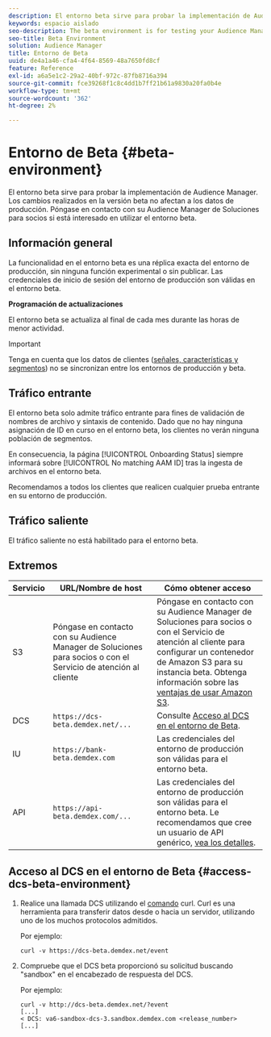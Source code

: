 ```yaml
---
description: El entorno beta sirve para probar la implementación de Audience Manager. Los cambios realizados en la versión beta no afectan a los datos de producción. Póngase en contacto con su Audience Manager de Soluciones para socios si está interesado en utilizar el entorno beta.
keywords: espacio aislado
seo-description: The beta environment is for testing your Audience Manager implementation. Changes made in beta do not affect production data. Contact your Audience Manager Partner Solutions representative if you're interested in using the beta environment.
seo-title: Beta Environment
solution: Audience Manager
title: Entorno de Beta
uuid: de4a1a46-cfa4-4f64-8569-48a7650fd8cf
feature: Reference
exl-id: a6a5e1c2-29a2-40bf-972c-87fb8716a394
source-git-commit: fce39268f1c8c4dd1b7ff21b61a9830a20fa0b4e
workflow-type: tm+mt
source-wordcount: '362'
ht-degree: 2%

---
```


# Entorno de Beta {#beta-environment}

El entorno beta sirve para probar la implementación de Audience Manager. Los cambios realizados en la versión beta no afectan a los datos de producción. Póngase en contacto con su Audience Manager de Soluciones para socios si está interesado en utilizar el entorno beta.

## Información general

La funcionalidad en el entorno beta es una réplica exacta del entorno de producción, sin ninguna función experimental o sin publicar. Las credenciales de inicio de sesión del entorno de producción son válidas en el entorno beta.

**Programación de actualizaciones**

El entorno beta se actualiza al final de cada mes durante las horas de menor actividad.

>[!IMPORTANT]
>
>Tenga en cuenta que los datos de clientes ([señales, características y segmentos](https://experienceleague.adobe.com/docs/audience-manager/user-guide/reference/signal-trait-segment.html?lang=es)) no se sincronizan entre los entornos de producción y beta.

## Tráfico entrante

El entorno beta solo admite tráfico entrante para fines de validación de nombres de archivo y sintaxis de contenido. Dado que no hay ninguna asignación de ID en curso en el entorno beta, los clientes no verán ninguna población de segmentos.

En consecuencia, la página [!UICONTROL Onboarding Status] siempre informará sobre [!UICONTROL No matching AAM ID] tras la ingesta de archivos en el entorno beta.

Recomendamos a todos los clientes que realicen cualquier prueba entrante en su entorno de producción.

## Tráfico saliente

El tráfico saliente no está habilitado para el entorno beta.

## Extremos

| Servicio | URL/Nombre de host | Cómo obtener acceso |
|--- |--- | --- |
| S3 | Póngase en contacto con su Audience Manager de Soluciones para socios o con el Servicio de atención al cliente | Póngase en contacto con su Audience Manager de Soluciones para socios o con el Servicio de atención al cliente para configurar un contenedor de Amazon S3 para su instancia beta. Obtenga información sobre las [ventajas de usar Amazon S3](../reference/amazon-s3.md). |
| DCS | `https://dcs-beta.demdex.net/...` | Consulte [Acceso al DCS en el entorno de Beta](../reference/beta-environment.md#access-dcs-beta-environment). |
| IU | `https://bank-beta.demdex.com` | Las credenciales del entorno de producción son válidas para el entorno beta. |
| API | `https://api-beta.demdex.com/...` | Las credenciales del entorno de producción son válidas para el entorno beta. Le recomendamos que cree un usuario de API genérico, [vea los detalles](../api/rest-api-main/aam-api-getting-started.md#requirements). |

## Acceso al DCS en el entorno de Beta {#access-dcs-beta-environment}

1. Realice una llamada DCS utilizando el [comando](https://curl.haxx.se/docs/manpage.html) curl. Curl es una herramienta para transferir datos desde o hacia un servidor, utilizando uno de los muchos protocolos admitidos.

   Por ejemplo:

   `curl -v https://dcs-beta.demdex.net/event`

1. Compruebe que el DCS beta proporcionó su solicitud buscando &quot;sandbox&quot; en el encabezado de respuesta del DCS.

   Por ejemplo:

   ```
   curl -v http://dcs-beta.demdex.net/?event
   [...]
   < DCS: va6-sandbox-dcs-3.sandbox.demdex.com <release_number>
   [...]
   ```

<!--

1. Determine the load balancer's endpoint IP addresses.

   Run the `dig`  [command](https://en.wikipedia.org/wiki/Dig_(command)) to determine the IP address of the nearest load balancer. The `dig` command queries the Domain Name System and returns the name and IP addresses of the [!DNL Audience Manager] [!UICONTROL Data Collection Servers (DCS)].

   ```
   dig dcs-beta.demdex.net
   ...
   dcs-sandbox-1754093861.us-east-1.elb.amazonaws.com. 60 IN A 52.87.15.51
   dcs-sandbox-1754093861.us-east-1.elb.amazonaws.com. 60 IN A 50.16.150.8
   dcs-sandbox-1754093861.us-east-1.elb.amazonaws.com. 60 IN A 52.2.228.100
   ```

2. Using one of the addresses in the above table, add a static DNS entry in the [!DNL /etc/hosts] file.

   On Windows, modify [!DNL c:\WINDOWS\system32\drivers\etc\hosts].

   For example:

   [!DNL 52.87.15.51 *`samplepartner`*.demdex.net]

   >[!NOTE]
   >
   >The addresses change occasionally, so you must keep your [!DNL /etc/hosts] file up to date.

   Additionally, if you need to set up ID synchronization, you must add a similar entry for [!DNL dpm.demdex.net.]

   [!DNL 52.87.15.51 dpm.demdex.net]. 

3. Make a DCS call, using the `curl` [command](https://curl.haxx.se/docs/manpage.html). Curl is a tool to transfer data from or to a server, using one of many supported protocols.

   For example:

   [!DNL https://<domain>/event?product=camera] 

4. Verify that your request was served by the beta DCS by looking for "sandbox" in the DCS response header.

   For example:

   ```
   curl -v https://dcs-beta.demdex.net/?event
   [...]
   < DCS: va6-sandbox-dcs-3.sandbox.demdex.com <release_number>
   [...]
   ```

   -->
